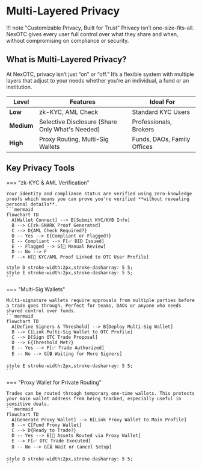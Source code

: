 # Multi-Layered Privacy

!!! note "Customizable Privacy, Built for Trust"
    Privacy isn’t one-size-fits-all. NexOTC gives every user full control over what they share and when, without compromising on compliance or security.

## What is Multi-Layered Privacy?

At NexOTC, privacy isn’t just “on” or “off.” It’s a flexible system with multiple layers that adjust to your needs whether you're an individual, a fund or an institution.

| Level     | Features                                                                 | Ideal For                           |
|-----------|--------------------------------------------------------------------------|-------------------------------------|
| **Low**   | zk-KYC, AML Check                                                        | Standard KYC Users                  |
| **Medium**| Selective Disclosure (Share Only What's Needed)                          | Professionals, Brokers              |
| **High**  | Proxy Routing, Multi-Sig Wallets                                         | Funds, DAOs, Family Offices         |

## Key Privacy Tools

=== "zk-KYC & AML Verification"

    Your identity and compliance status are verified using zero-knowledge proofs which means you can prove you're verified **without revealing personal details**.
    ```mermaid
    flowchart TD
      A[Wallet Connect] --> B[Submit KYC/KYB Info]
      B --> C[zk-SNARK Proof Generated]
      C --> D{AML Check Required?}
      D -- Yes --> E{Compliant or Flagged?}
      E -- Compliant --> F[✅ DID Issued]
      E -- Flagged --> G[🚫 Manual Review]
      D -- No --> F
      F --> H[🔗 KYC/AML Proof Linked to OTC User Profile]

    style D stroke-width:2px,stroke-dasharray: 5 5;
    style E stroke-width:2px,stroke-dasharray: 5 5;
    ```

=== "Multi-Sig Wallets"

    Multi-signature wallets require approvals from multiple parties before a trade goes through. Perfect for teams, DAOs or anyone who needs shared control over funds.
    ```mermaid
    flowchart TD
      A[Define Signers & Threshold] --> B[Deploy Multi-Sig Wallet]
      B --> C[Link Multi-Sig Wallet to OTC Profile]
      C --> D[Sign OTC Trade Proposal]
      D --> E{Threshold Met?}
      E -- Yes --> F[✅ Trade Authorized]
      E -- No --> G[🔒 Waiting for More Signers]

    style E stroke-width:2px,stroke-dasharray: 5 5;
    ```

=== "Proxy Wallet for Private Routing"

    Trades can be routed through temporary one-time wallets. This protects your main wallet address from being tracked, especially useful in sensitive deals.
    ```mermaid
    flowchart TD
      A[Generate Proxy Wallet] --> B[Link Proxy Wallet to Main Profile]
      B --> C[Fund Proxy Wallet]
      C --> D{Ready to Trade?}
      D -- Yes --> E[🔀 Assets Routed via Proxy Wallet]
      E --> F[✅ OTC Trade Executed]
      D -- No --> G[⏳ Wait or Cancel Setup]

    style D stroke-width:2px,stroke-dasharray: 5 5;
    ```

